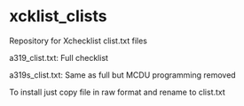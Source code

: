# xcklist_clists
Repository for Xchecklist clist.txt files

a319_clist.txt:  Full checklist

a319s_clist.txt:  Same as full but MCDU programming removed

To install just copy file in raw format and rename to clist.txt
